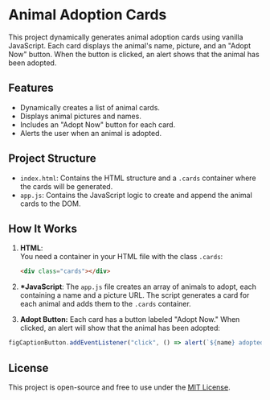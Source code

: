 # Animal Adoption Cards

This project dynamically generates animal adoption cards using vanilla JavaScript. Each card displays the animal's name, picture, and an "Adopt Now" button. When the button is clicked, an alert shows that the animal has been adopted.

## Features

- Dynamically creates a list of animal cards.
- Displays animal pictures and names.
- Includes an "Adopt Now" button for each card.
- Alerts the user when an animal is adopted.

## Project Structure

- `index.html`: Contains the HTML structure and a `.cards` container where the cards will be generated.
- `app.js`: Contains the JavaScript logic to create and append the animal cards to the DOM.

## How It Works

1. **HTML**:  
   You need a container in your HTML file with the class `.cards`:
   ```html
   <div class="cards"></div>
   ```
2. **\*JavaScript**:
   The `app.js` file creates an array of animals to adopt, each containing a name and a picture URL. The script generates a card for each animal and adds them to the `.cards` container.

3. **Adopt Button:**
   Each card has a button labeled "Adopt Now." When clicked, an alert will show that the animal has been adopted:

```js
figCaptionButton.addEventListener("click", () => alert(`${name} adopted !`));
```

## License

This project is open-source and free to use under the [MIT License](https://opensource.org/license/mit).
